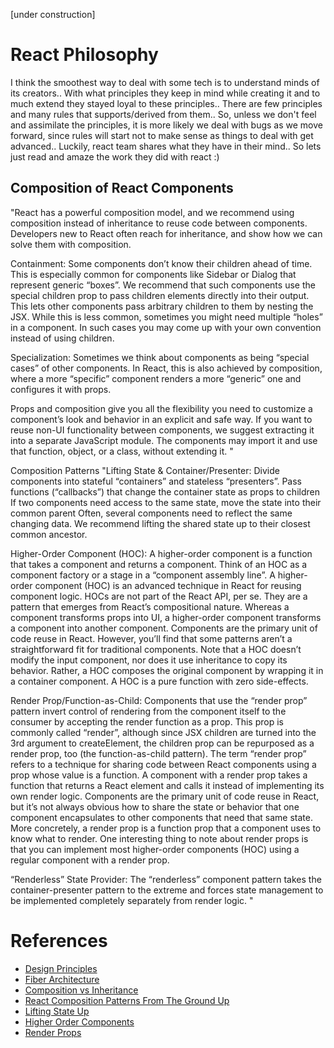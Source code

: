 [under construction]

# React Philosophy
 I think the smoothest way to deal with some tech is to understand minds of its creators.. With what principles they keep in mind while creating it and to much extend they stayed loyal to these principles.. There are few principles and many rules that supports/derived from them.. So, unless we don't feel and assimilate the principles, it is more likely we deal with bugs as we move forward, since rules will start not to make sense as things to deal with get advanced.. Luckily, react team shares what they have in their mind.. So lets just read and amaze the work they did with react :)

 ## Composition of React Components


"React has a powerful composition model, and we recommend using composition instead of inheritance to reuse code between components. Developers new to React often reach for inheritance, and show how we can solve them with composition.


Containment: Some components don’t know their children ahead of time. This is especially common for components like Sidebar or Dialog that represent generic “boxes”.
We recommend that such components use the special children prop to pass children elements directly into their output.
This lets other components pass arbitrary children to them by nesting the JSX. While this is less common, sometimes you might need multiple “holes” in a component. In such cases you may come up with your own convention instead of using children.


Specialization: Sometimes we think about components as being “special cases” of other components. In React, this is also achieved by composition, where a more “specific” component renders a more “generic” one and configures it with props.


Props and composition give you all the flexibility you need to customize a component’s look and behavior in an explicit and safe way. If you want to reuse non-UI functionality between components, we suggest extracting it into a separate JavaScript module. The components may import it and use that function, object, or a class, without extending it.
 "

Composition Patterns
 "Lifting State & Container/Presenter: Divide components into stateful “containers” and stateless “presenters”.
Pass functions (“callbacks”) that change the container state as props to children
If two components need access to the same state, move the state into their common parent
Often, several components need to reflect the same changing data. We recommend lifting the shared state up to their closest common ancestor. 

Higher-Order Component (HOC): A higher-order component is a function that takes a component and returns a component.
Think of an HOC as a component factory or a stage in a “component assembly line”.
A higher-order component (HOC) is an advanced technique in React for reusing component logic. HOCs are not part of the React API, per se. They are a pattern that emerges from React’s compositional nature.
Whereas a component transforms props into UI, a higher-order component transforms a component into another component.
Components are the primary unit of code reuse in React. However, you’ll find that some patterns aren’t a straightforward fit for traditional components.
Note that a HOC doesn’t modify the input component, nor does it use inheritance to copy its behavior. Rather, a HOC composes the original component by wrapping it in a container component. A HOC is a pure function with zero side-effects.


Render Prop/Function-as-Child: Components that use the “render prop” pattern invert control of rendering from the component itself to the consumer by accepting the render function as a prop. This prop is commonly called “render”, although since JSX children are turned into the 3rd argument to createElement, the children prop can be repurposed as a render prop, too (the function-as-child pattern).
The term “render prop” refers to a technique for sharing code between React components using a prop whose value is a function.
A component with a render prop takes a function that returns a React element and calls it instead of implementing its own render logic.
Components are the primary unit of code reuse in React, but it’s not always obvious how to share the state or behavior that one component encapsulates to other components that need that same state.
More concretely, a render prop is a function prop that a component uses to know what to render.
One interesting thing to note about render props is that you can implement most higher-order components (HOC) using a regular component with a render prop. 



“Renderless” State Provider: The “renderless” component pattern takes the container-presenter pattern to the extreme and forces state management to be implemented completely separately from render logic.
 "


# References
- [Design Principles](https://reactjs.org/docs/design-principles.html)
- [Fiber Architecture](https://github.com/acdlite/react-fiber-architecture)
- [Composition vs Inheritance](https://reactjs.org/docs/composition-vs-inheritance.html)
- [React Composition Patterns From The Ground Up](https://hackernoon.com/react-composition-patterns-from-the-ground-up-8401aaad93d7)
- [Lifting State Up](https://reactjs.org/docs/lifting-state-up.html)
- [Higher Order Components](https://reactjs.org/docs/higher-order-components.html)
- [Render Props](https://reactjs.org/docs/render-props.html)
  
